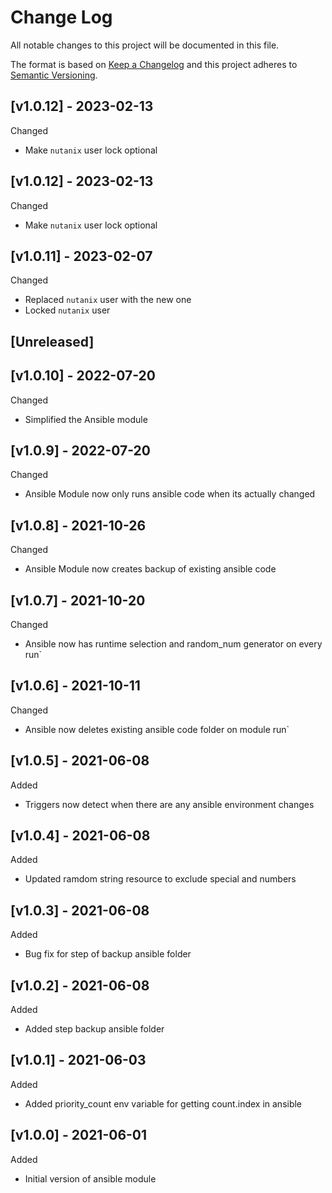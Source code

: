 # Change Log

All notable changes to this project will be documented in this file.

The format is based on [Keep a Changelog](http://keepachangelog.com/) and this
project adheres to [Semantic Versioning](http://semver.org/).

<a name="v1.0.99"></a>
## [v1.0.12] - 2023-02-13
Changed
- Make `nutanix` user lock optional

<a name="v1.0.12"></a>
## [v1.0.12] - 2023-02-13
Changed
- Make `nutanix` user lock optional

<a name="v1.0.11"></a>
## [v1.0.11] - 2023-02-07
Changed
- Replaced `nutanix` user with the new one
- Locked `nutanix` user

<a name="unreleased"></a>
## [Unreleased]

<a name="v1.0.10"></a>
## [v1.0.10] - 2022-07-20
Changed
- Simplified the Ansible module

<a name="v1.0.9"></a>
## [v1.0.9] - 2022-07-20
Changed
- Ansible Module now only runs ansible code when its actually changed

<a name="v1.0.8"></a>
## [v1.0.8] - 2021-10-26
Changed
- Ansible Module now creates backup of existing ansible code

<a name="v1.0.7"></a>
## [v1.0.7] - 2021-10-20
Changed
- Ansible now has runtime selection and random_num generator on every run`

<a name="v1.0.6"></a>
## [v1.0.6] - 2021-10-11
Changed
- Ansible now deletes existing ansible code folder on module run`

<a name="v1.0.5"></a>
## [v1.0.5] - 2021-06-08
Added
- Triggers now detect when there are any ansible environment changes

<a name="v1.0.4"></a>
## [v1.0.4] - 2021-06-08
Added
- Updated ramdom string resource to exclude special and numbers

<a name="v1.0.3"></a>

## [v1.0.3] - 2021-06-08

Added
- Bug fix for step of backup ansible folder

<a name="v1.0.2"></a>
## [v1.0.2] - 2021-06-08

Added
- Added step backup ansible folder

<a name="v1.0.1"></a>
## [v1.0.1] - 2021-06-03

Added
- Added priority_count env variable for getting count.index in ansible

<a name="v1.0.0"></a>
## [v1.0.0] - 2021-06-01

Added
- Initial version of ansible module
